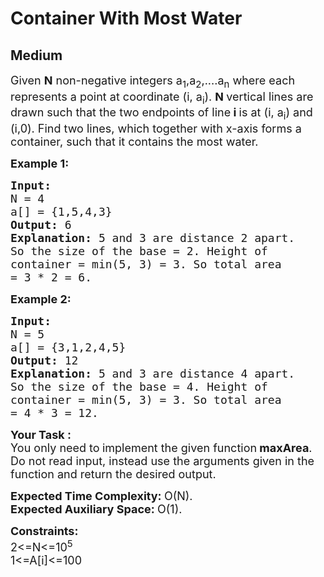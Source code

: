 # Container With Most Water
## Medium
<div class="problems_problem_content__Xm_eO"><p><span style="font-size:18px">Given <strong>N</strong> non-negative integers a<sub>1</sub>,a<sub>2</sub>,....a<sub>n</sub>&nbsp;where each represents a point at coordinate (i, a<sub>i</sub>).&nbsp;<strong>N </strong>vertical lines are drawn such that the two endpoints of line<strong> i </strong>is at&nbsp;(i, a<sub>i</sub>)&nbsp;and (i,0). Find two lines, which together with x-axis forms a container, such that it&nbsp;contains the most water. </span></p>

<p><span style="font-size:18px"><strong>Example 1:</strong></span></p>

<pre><span style="font-size:18px"><strong>Input:
</strong>N = 4
a[] = {1,5,4,3}
<strong>Output: </strong>6<strong>
Explanation: </strong>5 and 3 are distance 2 apart.
So the size of the base = 2. Height of
container = min(5, 3) = 3. So total area
= 3 * 2 = 6.</span></pre>

<p><span style="font-size:18px"><strong>Example 2:</strong></span></p>

<pre><span style="font-size:18px"><strong>Input:
</strong>N = 5
a[] = {3,1,2,4,5}
<strong>Output: </strong>12<strong>
Explanation: </strong>5 and 3 are distance 4 apart.
So the size of the base = 4. Height of
container = min(5, 3) = 3. So total area
= 4 * 3 = 12.</span></pre>

<p><span style="font-size:18px"><strong>Your Task :</strong><br>
You only need to<strong> </strong>implement the given function<strong> maxArea</strong></span><span style="font-size:18px">. Do not read input, instead use the arguments given in the function and return the desired output.&nbsp;</span></p>

<p><span style="font-size:18px"><strong>Expected Time Complexity:&nbsp;</strong>O(N).<br>
<strong>Expected Auxiliary Space:&nbsp;</strong>O(1).</span></p>

<p><span style="font-size:18px"><strong>Constraints:</strong><br>
2&lt;=N&lt;=10<sup>5</sup><br>
1&lt;=A[i]&lt;=100</span></p>
</div>
